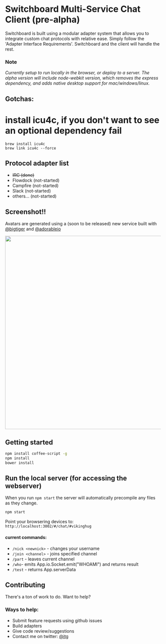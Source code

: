 # Switchboard Multi-Service Chat Client (pre-alpha)

Switchboard is built using a modular adapter system that allows you to integrate custom chat protocols with relative ease. Simply follow the 'Adapter Interface Requirements'. Switchboard and the client will handle the rest.


### Note

*Currently setup to run locally in the browser, or deploy to a server. The alpha version will include node-webkit version, which removes the express dependency, and adds native desktop support for mac/windows/linux.*


## Gotchas:

# install icu4c, if you don't want to see an optional dependency fail

```
brew install icu4c
brew link icu4c --force
```

## Protocol adapter list

- ~~IRC (done)~~
- Flowdock (not-started)
- Campfire (not-started) 
- Slack (not-started)
- others... (not-started)


## Screenshot!!

Avatars are generated using a (soon to be released) new service built with [@bigtiger](https://github.com/bigtiger) and [@adorableio](https://github.com/adorableio)

<img src="https://cloud.githubusercontent.com/assets/1118006/2958272/de38007c-daa7-11e3-8682-5d72db11be8d.png" width="514" height="625"/>



## Getting started

```bash
npm install coffee-script -g
npm install
bower install
```

## Run the local server (for accessing the webserver)

When you run `npm start` the server will automatically precompile any files as they change.

```bash
npm start
```

Point your browsering devices to: `http://localhost:3002/#/chat/#vikinghug`

#### current commands: 

- `/nick <newnick>` - changes your username
- `/join <channel>` - joins specified channel
- `/part` - leaves current channel
- `/who`- emits App.io.Socket.emit("WHOAMI") and returns result
- `/test` - returns App.serverData


## Contributing

There's a ton of work to do. Want to help?

### Ways to help:

- Submit feature requests using github issues
- Build adapters
- Give code review/suggestions
- Contact me on twitter: [@itg](http://twitter.com/itg)


